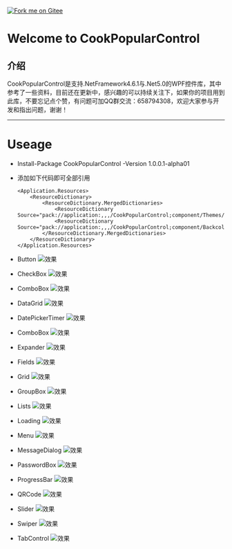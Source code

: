 <!-- ![Logo](CookPopularControl\Resources\Images\CookCSharp.png) -->
[![Fork me on Gitee](CookPopularControl/Resources/Images/CookCSharp.png)](https://gitee.com/cook-csharp/CookPopularControl)

# Welcome to CookPopularControl

## 介绍
CookPopularControl是支持.NetFramework4.6.1与.Net5.0的WPF控件库，其中参考了一些资料，目前还在更新中，感兴趣的可以持续关注下，如果你的项目用到此库，不要忘记点个赞，有问题可加QQ群交流：658794308，欢迎大家参与开发和指出问题，谢谢！
***

# Useage
- Install-Package CookPopularControl -Version 1.0.0.1-alpha01

- 添加如下代码即可全部引用
    ```
    <Application.Resources>
        <ResourceDictionary>
            <ResourceDictionary.MergedDictionaries>
                <ResourceDictionary Source="pack://application:,,,/CookPopularControl;component/Themes/DefaultPopularControl.xaml"/>
                <ResourceDictionary Source="pack://application:,,,/CookPopularControl;component/Backcolors/DefaultPopularColor.xaml"/>
            </ResourceDictionary.MergedDictionaries>
        </ResourceDictionary>
    </Application.Resources>
    ```
- Button
    ![效果](/TestDemo/Resources/DemoImages/buttons.png)
- CheckBox
    ![效果](TestDemo/Resources/DemoImages/checkboxes.png)

- ComboBox
    ![效果](TestDemo/Resources/DemoImages/comboboxes.png)

- DataGrid
    ![效果](TestDemo/Resources/DemoImages/datagrid.png)

- DatePickerTimer
    ![效果](TestDemo/Resources/DemoImages/date.png)

- ComboBox
    ![效果](TestDemo/Resources/DemoImages/comboboxes.png)

- Expander
    ![效果](TestDemo/Resources/DemoImages/expander.png)

- Fields
    ![效果](TestDemo/Resources/DemoImages/fields.png)

- Grid
    ![效果](TestDemo/Resources/DemoImages/grid.png)

- GroupBox
    ![效果](TestDemo/Resources/DemoImages/groupbox.png)
    
- Lists
    ![效果](TestDemo/Resources/DemoImages/lists.png)

- Loading
    ![效果](TestDemo/Resources/DemoImages/loading.png)
    
- Menu
    ![效果](TestDemo/Resources/DemoImages/menu.png)

- MessageDialog
    ![效果](TestDemo/Resources/DemoImages/messagedialog.png)

- PasswordBox
    ![效果](TestDemo/Resources/DemoImages/passwordbox.png)

- ProgressBar
    ![效果](TestDemo/Resources/DemoImages/progressbar.png)

- QRCode
    ![效果](TestDemo/Resources/DemoImages/qrcode.png)

- Slider
    ![效果](TestDemo/Resources/DemoImages/slider.png)

- Swiper
    ![效果](/TestDemo/Resources/DemoImages/swiper.png)
    
- TabControl
    ![效果](TestDemo/Resources/DemoImages/tabcontrol.png)
